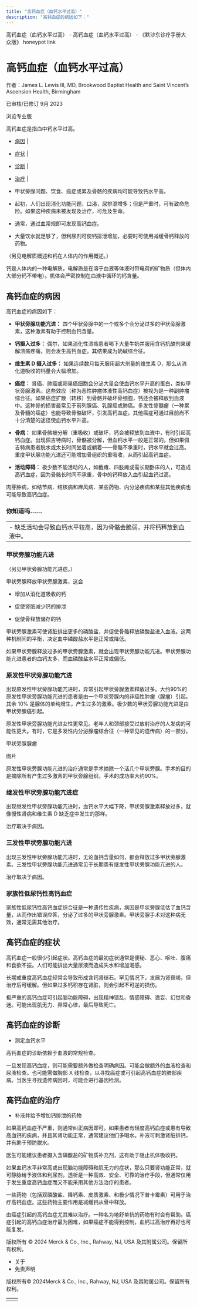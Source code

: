 ```yaml
---
title: "高钙血症（血钙水平过高）"
description: "高钙血症的病因如下："
---
```


﻿高钙血症（血钙水平过高） \- 高钙血症（血钙水平过高） \- 《默沙东诊疗手册大众版》 honeypot link

# 高钙血症（血钙水平过高）

作者：James L. Lewis III, MD, Brookwood Baptist Health and Saint Vincent’s Ascension
Health, Birmingham

已审核/已修订 9月 2023

浏览专业版

高钙血症是指血中钙水平过高。

- [病因](#病因_v8897852_zh) \|
- [症状](#症状_v8897914_zh) \|
- [诊断](#诊断_v28395186_zh) \|
- [治疗](#治疗_v8897920_zh) \|

- 甲状旁腺问题、饮食、癌症或累及骨骼的疾病均可能导致钙水平高。

- 起初，人们出现消化功能问题，口渴，尿排泄增多；但是严重时，可有致命危险。如果这种疾病未被发现及治疗，可危及生命。

- 通常，通过血常规即可发现高钙血症。

- 大量饮水就足够了，但利尿剂可使钙排泄增加，必要时可使用减缓骨钙释放的药物。


（另见电解质概述和钙在人体内的作用概述。）

钙是人体内的一种电解质，电解质是在溶于血液等体液时带电荷的矿物质（但体内大部分钙不带电）。机体会严密控制在血液中循环的钙含量。

## 高钙血症的病因

高钙血症的病因如下：

- **甲状旁腺功能亢进：** 四个甲状旁腺中的一个或多个会分泌过多的甲状旁腺激素，这种激素有助于控制血钙含量。

- **钙摄入过多：** 偶尔，如果消化性溃疡患者喝下大量牛奶并服用含钙抗酸剂来缓解溃疡疼痛，则会发生高钙血症。其结果成为奶碱综合征。

- **维生素 D 摄入过多：** 如果连续数月每天服用超大剂量的维生素 D，那么从消化道吸收的钙量会大幅增加。

- **癌症：** 肾癌、肺癌或卵巢癌细胞会分泌大量会使血钙水平升高的蛋白，类似甲状旁腺激素。这些效应（称为恶性肿瘤体液性高钙血症）被视为是一种副肿瘤综合征。如果癌症扩散（转移）到骨骼并破坏骨细胞，钙还会被释放到血液中。这种骨的损害最常见于前列腺癌、乳腺癌或肺癌。多发性骨髓瘤（一种累及骨髓的癌症）也能导致骨骼破坏，引发高钙血症。其他癌症可通过目前尚不十分清楚的途径使血钙水平升高。

- **骨病：** 如果骨骼被分解（重吸收）或破坏，钙会被释放到血液中，有时引起高钙血症。出现佩吉特病时，骨骼被分解，但血钙水平一般是正常的。但如果佩吉特病患者脱水或太长时间坐着或躺着——骨骼不承重时，钙水平就会过高。重度甲状腺功能亢进还可能增加骨组织的重吸收，从而引起高钙血症。

- **活动障碍：** 极少数不能活动的人，如截瘫、四肢瘫或需长期卧床的人，可造成高钙血症，因为骨骼长时间不承重，骨中的钙释放入血引起血钙过高。


肉芽肿病，如结节病、结核病和麻风病、某些药物、内分泌疾病和某些其他疾病也可能导致高钙血症。

### 你知道吗……

|     |
| --- |
| - 缺乏活动会导致血钙水平较高，因为骨骼会脆弱，并将钙释放到血液中。 |

### 甲状旁腺功能亢进

（另见甲状旁腺功能亢进症。）

甲状旁腺释放甲状旁腺激素，这会

- 增加从消化道吸收的钙

- 促使肾脏减少钙的排泄

- 促使骨释放储存的钙


甲状旁腺激素可使肾脏排出更多的磷酸盐，并促使骨骼释放磷酸盐进入血液。这两种机制间的平衡，决定血中磷酸盐水平是正常或降低。

如果甲状旁腺释放过多的甲状旁腺激素，就会出现甲状旁腺功能亢进。甲状旁腺功能亢进患者的血钙太多，而血磷酸盐水平正常或偏低。

### 原发性甲状旁腺功能亢进

出现原发性甲状旁腺功能亢进时，异常引起甲状旁腺激素释放过多。大约90%的原发性甲状旁腺功能亢进的患者是由一个甲状旁腺内的非癌性肿瘤（腺瘤）引起。其余 10% 是腺体的单纯增生，产生过多的激素。极少数的甲状旁腺功能亢进是由甲状旁腺癌引起。

原发性甲状旁腺功能亢进女性更常见。老年人和颈部接受过放射治疗的人发病的可能性更大。有时，它是多发性内分泌腺瘤综合征（一种罕见的遗传病）的一部分。

甲状旁腺腺瘤



图片

原发性甲状旁腺功能亢进的治疗通常是手术摘除一个活几个甲状旁腺。手术的目的是摘除所有产生过多激素的甲状旁腺组织。手术的成功率大约90%。

### 继发性甲状旁腺功能亢进症

出现继发性甲状旁腺功能亢进时，血钙水平大幅下降，甲状旁腺激素释放过多，就像慢性肾病和维生素 D 缺乏症中发生的那样。

治疗取决于病因。

### 三发性甲状旁腺功能亢进

出现三发性甲状旁腺功能亢进时，无论血钙含量如何，都会释放过多甲状旁腺激素。三发性甲状旁腺功能亢进通常见于长期患有继发性甲状旁腺功能亢进的人。

治疗取决于病因。

### 家族性低尿钙性高钙血症

家族性低尿钙性高钙血症综合征是一种遗传性疾病，病因是甲状旁腺低估了血钙含量，从而作出错误应答，分泌了过多的甲状旁腺激素。甲状旁腺手术对这种病无效，通常无需其他治疗。

## 高钙血症的症状

高钙血症一般很少引起症状。高钙血症的最初症状通常是便秘、恶心、呕吐、腹痛和食欲不振。人们可能排出大量尿液而造成失水和增加渴感。

长期或重度高钙血症经常会导致形成含钙肾结石。罕见情况下，发展为肾衰竭，但治疗后可缓解。但如果过多钙积存在肾脏，则会引起不可逆的损伤。

极严重的高钙血症可引起脑功能障碍，出现精神错乱、情感障碍、谵妄、幻觉和昏迷。可能出现肌无力、异常心律，最后导致死亡。

## 高钙血症的诊断

- 测定血钙水平


高钙血症的诊断依赖于血液的常规检查。

一旦发现高钙血症，则可能需要额外做检查明确病因。可能会做额外的血液检查和尿液检查。也可能需做胸部 X 线检查，以寻找癌症或可引起高钙血症的肺部疾病。当医生寻找遗传病因时，可能会进行基因检测。

## 高钙血症的治疗

- 补液并给予增加钙排泄的药物


如果高钙血症不严重，则通常纠正病因即可。如果患者有轻度高钙血症或患有导致高血钙的疾病，并且其肾功能正常，通常建议他们多喝水。补液可刺激肾脏排钙，并有助于预防脱水。

医生可能建议患者摄入含磷酸盐的矿物质补充剂，这有助于阻止机体吸收钙。

如果血钙水平非常高或出现脑功能障碍和肌无力的症状，那么只要肾功能正常，就可静脉给予液体和利尿剂。透析是一种高效、安全、可靠的治疗手段，但通常仅用于发生重度高钙血症而又不能采用其他方法治疗的患者。

一些药物（包括双磷酸盐、降钙素、皮质激素、和极少情况下普卡霉素）可用于治疗高钙血症。这些药物主要作用是减缓钙从骨中释放。

由癌症引起的高钙血症尤其难以治疗。一种名为地舒单抗的药物有时会有帮助。癌症引起的高钙血症治疗最为困难，如果癌症不能得到控制，血钙过高治疗再好也可能复发。



版权所有 © 2024
Merck & Co., Inc., Rahway, NJ, USA 及其附属公司。保留所有权利。

- 关于
- 免责声明

版权所有© 2024Merck & Co., Inc., Rahway, NJ, USA 及其附属公司。保留所有权利。

|     |     |
| --- | --- |
|  |  |